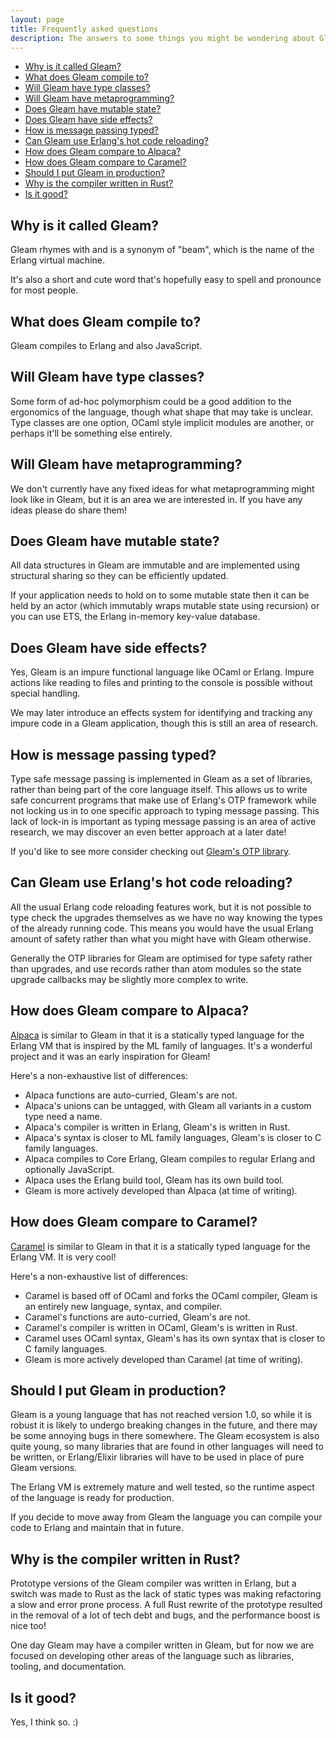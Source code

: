 ```yaml
---
layout: page
title: Frequently asked questions
description: The answers to some things you might be wondering about Gleam!
---
```


- [Why is it called Gleam?](#why-is-it-called-gleam)
- [What does Gleam compile to?](#what-does-gleam-compile-to)
- [Will Gleam have type classes?](#will-gleam-have-type-classes)
- [Will Gleam have metaprogramming?](#will-gleam-have-metaprogramming)
- [Does Gleam have mutable state?](#does-gleam-have-mutable-state)
- [Does Gleam have side effects?](#does-gleam-have-side-effects)
- [How is message passing typed?](#how-is-message-passing-typed)
- [Can Gleam use Erlang's hot code reloading?](#can-Gleam-use-erlangs-hot-code-reloading)
- [How does Gleam compare to Alpaca?](#how-does-gleam-compare-to-alpaca)
- [How does Gleam compare to Caramel?](#how-does-gleam-compare-to-caramel)
- [Should I put Gleam in production?](#should-i-put-gleam-in-production)
- [Why is the compiler written in Rust?](#why-is-the-compiler-written-in-rust)
- [Is it good?](#is-it-good)


## Why is it called Gleam?

Gleam rhymes with and is a synonym of "beam", which is the name of the Erlang
virtual machine.

It's also a short and cute word that's hopefully easy to spell and pronounce
for most people.


## What does Gleam compile to?

Gleam compiles to Erlang and also JavaScript.


## Will Gleam have type classes?

Some form of ad-hoc polymorphism could be a good addition to the ergonomics of
the language, though what shape that may take is unclear. Type classes are one
option, OCaml style implicit modules are another, or perhaps it'll be
something else entirely.


## Will Gleam have metaprogramming?

We don't currently have any fixed ideas for what metaprogramming might look
like in Gleam, but it is an area we are interested in. If you have any ideas
please do share them!


## Does Gleam have mutable state?

All data structures in Gleam are immutable and are implemented using
structural sharing so they can be efficiently updated.

If your application needs to hold on to some mutable state then it can be held
by an actor (which immutably wraps mutable state using recursion) or you can
use ETS, the Erlang in-memory key-value database.


## Does Gleam have side effects?

Yes, Gleam is an impure functional language like OCaml or Erlang. Impure
actions like reading to files and printing to the console is possible without
special handling.

We may later introduce an effects system for identifying and tracking any
impure code in a Gleam application, though this is still an area of research.


## How is message passing typed?

Type safe message passing is implemented in Gleam as a set of libraries,
rather than being part of the core language itself. This allows us to write safe
concurrent programs that make use of Erlang's OTP framework while not locking
us in to one specific approach to typing message passing. This lack of lock-in
is important as typing message passing is an area of active research, we may
discover an even better approach at a later date!

If you'd like to see more consider checking out [Gleam's OTP
library](https://github.com/gleam-lang/otp).


## Can Gleam use Erlang's hot code reloading?

All the usual Erlang code reloading features work, but it is not possible to
type check the upgrades themselves as we have no way knowing the types of the
already running code. This means you would have the usual Erlang amount of
safety rather than what you might have with Gleam otherwise.

Generally the OTP libraries for Gleam are optimised for type safety rather than
upgrades, and use records rather than atom modules so the state upgrade
callbacks may be slightly more complex to write.


## How does Gleam compare to Alpaca?

[alpaca]: https://github.com/alpaca-lang/alpaca

[Alpaca][alpaca] is similar to Gleam in that it is a statically typed language
for the Erlang VM that is inspired by the ML family of languages. It's a
wonderful project and it was an early inspiration for Gleam!

Here's a non-exhaustive list of differences:

- Alpaca functions are auto-curried, Gleam's are not.
- Alpaca's unions can be untagged, with Gleam all variants in a custom type
  need a name.
- Alpaca's compiler is written in Erlang, Gleam's is written in Rust.
- Alpaca's syntax is closer to ML family languages, Gleam's is closer to C 
  family languages.
- Alpaca compiles to Core Erlang, Gleam compiles to regular Erlang and
  optionally JavaScript.
- Alpaca uses the Erlang build tool, Gleam has its own build tool.
- Gleam is more actively developed than Alpaca (at time of writing).


## How does Gleam compare to Caramel?

[caramel]: https://github.com/AbstractMachinesLab/caramel

[Caramel][caramel] is similar to Gleam in that it is a statically typed language
for the Erlang VM. It is very cool!

Here's a non-exhaustive list of differences:

- Caramel is based off of OCaml and forks the OCaml compiler, Gleam is an
  entirely new language, syntax, and compiler.
- Caramel's functions are auto-curried, Gleam's are not.
- Caramel's compiler is written in OCaml, Gleam's is written in Rust.
- Caramel uses OCaml syntax, Gleam's has its own syntax that is closer to C
  family languages.
- Gleam is more actively developed than Caramel (at time of writing).


## Should I put Gleam in production?

Gleam is a young language that has not reached version 1.0, so while it is
robust it is likely to undergo breaking changes in the future, and there may
be some annoying bugs in there somewhere. The Gleam ecosystem is also quite
young, so many libraries that are found in other languages will need to be
written, or Erlang/Elixir libraries will have to be used in place of pure
Gleam versions.

The Erlang VM is extremely mature and well tested, so the runtime aspect of
the language is ready for production.

If you decide to move away from Gleam the language you can compile your code
to Erlang and maintain that in future.


## Why is the compiler written in Rust?

Prototype versions of the Gleam compiler was written in Erlang, but a switch was
made to Rust as the lack of static types was making refactoring a slow and
error prone process. A full Rust rewrite of the prototype resulted in the
removal of a lot of tech debt and bugs, and the performance boost is nice too!

One day Gleam may have a compiler written in Gleam, but for now we are focused
on developing other areas of the language such as libraries, tooling, and
documentation.


## Is it good?

Yes, I think so. :)
